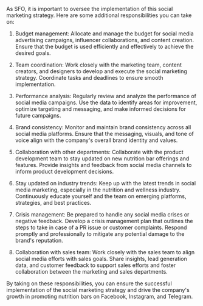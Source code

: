 As SFO, it is important to oversee the implementation of this social marketing strategy. Here are some additional responsibilities you can take on:

1. Budget management: Allocate and manage the budget for social media advertising campaigns, influencer collaborations, and content creation. Ensure that the budget is used efficiently and effectively to achieve the desired goals.

2. Team coordination: Work closely with the marketing team, content creators, and designers to develop and execute the social marketing strategy. Coordinate tasks and deadlines to ensure smooth implementation.

3. Performance analysis: Regularly review and analyze the performance of social media campaigns. Use the data to identify areas for improvement, optimize targeting and messaging, and make informed decisions for future campaigns.

4. Brand consistency: Monitor and maintain brand consistency across all social media platforms. Ensure that the messaging, visuals, and tone of voice align with the company's overall brand identity and values.

5. Collaboration with other departments: Collaborate with the product development team to stay updated on new nutrition bar offerings and features. Provide insights and feedback from social media channels to inform product development decisions.

6. Stay updated on industry trends: Keep up with the latest trends in social media marketing, especially in the nutrition and wellness industry. Continuously educate yourself and the team on emerging platforms, strategies, and best practices.

7. Crisis management: Be prepared to handle any social media crises or negative feedback. Develop a crisis management plan that outlines the steps to take in case of a PR issue or customer complaints. Respond promptly and professionally to mitigate any potential damage to the brand's reputation.

8. Collaboration with sales team: Work closely with the sales team to align social media efforts with sales goals. Share insights, lead generation data, and customer feedback to support sales efforts and foster collaboration between the marketing and sales departments.

By taking on these responsibilities, you can ensure the successful implementation of the social marketing strategy and drive the company's growth in promoting nutrition bars on Facebook, Instagram, and Telegram.